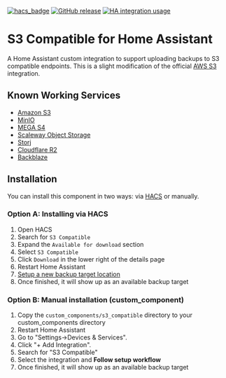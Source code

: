 [![hacs_badge](https://img.shields.io/badge/HACS-Default-orange.svg)](https://github.com/hacs/integration)
[![GitHub release](https://img.shields.io/github/release/PhantomPhoton/S3-Compatible.svg)](https://GitHub.com/PhantomPhoton/S3-Compatible/releases/)
[![HA integration usage](https://img.shields.io/badge/dynamic/json?color=41BDF5&logo=home-assistant&label=integration%20usage&suffix=%20installs&cacheSeconds=15600&url=https://analytics.home-assistant.io/custom_integrations.json&query=$.s3_compatible.total)](https://analytics.home-assistant.io/custom_integrations.json)

# S3 Compatible for Home Assistant

A Home Assistant custom integration to support uploading backups to S3 compatible endpoints. This is a slight modification of the official [AWS S3](https://www.home-assistant.io/integrations/aws_s3) integration.

## Known Working Services

* [Amazon S3](https://aws.amazon.com/s3/)
* [MinIO](https://min.io)
* [MEGA S4](https://mega.io/objectstorage)
* [Scaleway Object Storage](https://www.scaleway.com/en/object-storage/)
* [Storj](https://www.storj.io/cloud-object-storage)
* [Cloudflare R2](https://www.cloudflare.com/developer-platform/products/r2/)
* [Backblaze](https://www.backblaze.com/cloud-storage)

## Installation

You can install this component in two ways: via [HACS](https://github.com/hacs/integration) or manually.

### Option A: Installing via HACS

1. Open HACS
2. Search for `S3 Compatible`
3. Expand the `Available for download` section
4. Select `S3 Compatible`
5. Click `Download` in the lower right of the details page
6. Restart Home Assistant
7. [Setup a new backup target location](https://my.home-assistant.io/redirect/config_flow_start/?domain=s3_compatible)
8. Once finished, it will show up as an available backup target


### Option B: Manual installation (custom_component)

1. Copy the `custom_components/s3_compatible` directory to your custom_components directory
2. Restart Home Assistant
3. Go to "Settings->Devices & Services".
4. Click "+ Add Integration".
5. Search for "S3 Compatible"
6. Select the integration and **Follow setup workflow**
7. Once finished, it will show up as an available backup target
